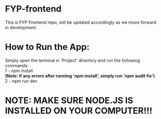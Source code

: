 # FYP-frontend
This is FYP Frontend repo, will be updated accordingly as we move forward in development.

# How to Run the App:
Simply open the terminal in 'Project' directory and run the following commands: <br>
1 - npm install <br>
<b>(Note: If any errors after running 'npm install', simply run 'npm audit fix')</b><br>
2 - npm run dev
<br>

# NOTE: MAKE SURE NODE.JS IS INSTALLED ON YOUR COMPUTER!!!
